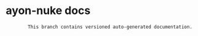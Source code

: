 # ayon-nuke docs

            This branch contains versioned auto-generated documentation.

            